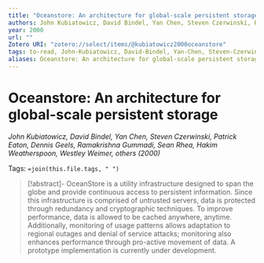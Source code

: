 ```yaml
---
title: "Oceanstore: An architecture for global-scale persistent storage"
authors: John Kubiatowicz, David Bindel, Yan Chen, Steven Czerwinski, Patrick Eaton, Dennis Geels, Ramakrishna Gummadi, Sean Rhea, Hakim Weatherspoon, Westley Weimer, others
year: 2000
url: ""
Zotero URI: "zotero://select/items/@kubiatowicz2000oceanstore"
tags: to-read, John-Kubiatowicz, David-Bindel, Yan-Chen, Steven-Czerwinski, Patrick-Eaton, Dennis-Geels, Ramakrishna-Gummadi, Sean-Rhea, Hakim-Weatherspoon, Westley-Weimer, -others
aliases: Oceanstore: An architecture for global-scale persistent storage
---
```


# Oceanstore: An architecture for global-scale persistent storage  
_John Kubiatowicz, David Bindel, Yan Chen, Steven Czerwinski, Patrick Eaton, Dennis Geels, Ramakrishna Gummadi, Sean Rhea, Hakim Weatherspoon, Westley Weimer, others (2000)_

Tags: `=join(this.file.tags, " ")`

> [!abstract]-
> OceanStore is a utility infrastructure designed to span the globe and provide continuous access to persistent information. Since this infrastructure is comprised of untrusted servers, data is protected through redundancy and cryptographic techniques. To improve performance, data is allowed to be cached anywhere, anytime. Additionally, monitoring of usage patterns allows adaptation to regional outages and denial of service attacks; monitoring also enhances performance through pro-active movement of data. A prototype implementation is currently under development.


